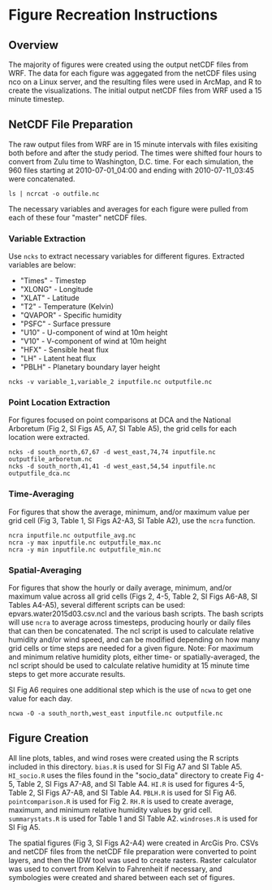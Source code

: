# Figure Recreation Instructions

## Overview
The majority of figures were created using the output netCDF files from WRF. The data for each figure was aggegated from the netCDF files using nco on a Linux server, and the resulting files were used in ArcMap, and R to create the visualizations. The initial output netCDF files from WRF used a 15 minute timestep.

## NetCDF File Preparation
The raw output files from WRF are in 15 minute intervals with files exisiting both before and after the study period. The times were shifted four hours to convert from Zulu time to Washington, D.C. time. For each simulation, the 960 files starting at 2010-07-01_04:00 and ending with 2010-07-11_03:45 were concatenated.

```
ls | ncrcat -o outfile.nc
```

The necessary variables and averages for each figure were pulled from each of these four "master" netCDF files.

### Variable Extraction
Use `ncks` to extract necessary variables for different figures. Extracted variables are below:

* "Times" - Timestep
* "XLONG" - Longitude
* "XLAT" - Latitude
* "T2" - Temperature (Kelvin)
* "QVAPOR" - Specific humidity
* "PSFC" - Surface pressure
* "U10" - U-component of wind at 10m height
* "V10" - V-component of wind at 10m height
* "HFX" - Sensible heat flux
* "LH" - Latent heat flux
* "PBLH" - Planetary boundary layer height

```
ncks -v variable_1,variable_2 inputfile.nc outputfile.nc
```

### Point Location Extraction
For figures focused on point comparisons at DCA and the National Arboretum (Fig 2, SI Figs A5, A7, SI Table A5), the grid cells for each location were extracted. 

```
ncks -d south_north,67,67 -d west_east,74,74 inputfile.nc outputfile_arboretum.nc
ncks -d south_north,41,41 -d west_east,54,54 inputfile.nc outputfile_dca.nc
```

### Time-Averaging
For figures that show the average, minimum, and/or maximum value per grid cell (Fig 3, Table 1, SI Figs A2-A3, SI Table A2), use the `ncra` function. 

```
ncra inputfile.nc outputfile_avg.nc 
ncra -y max inputfile.nc outputfile_max.nc 
ncra -y min inputfile.nc outputfile_min.nc 
```

### Spatial-Averaging
For figures that show the hourly or daily average, minimum, and/or maximum value across all grid cells (Figs 2, 4-5, Table 2, SI Figs A6-A8, SI Tables A4-A5), several different scripts can be used: epvars.water2015d03.csv.ncl and the various bash scripts. The bash scripts will use `ncra` to average across timesteps, producing hourly or daily files that can then be concatenated. The ncl script is used to calculate relative humidity and/or wind speed, and can be modified depending on how many grid cells or time steps are needed for a given figure. Note: For maximum and minimum relative humidity plots, either time- or spatially-averaged, the ncl script should be used to calculate relative humidity at 15 minute time steps to get more accurate results.

SI Fig A6 requires one additional step which is the use of `ncwa` to get one value for each day.

```
ncwa -O -a south_north,west_east inputfile.nc outputfile.nc
```

## Figure Creation
All line plots, tables, and wind roses were created using the R scripts included in this directory. `bias.R` is used for SI Fig A7 and SI Table A5. `HI_socio.R` uses the files found in the "socio_data" directory to create Fig 4-5, Table 2, SI Figs A7-A8, and SI Table A4.  `HI.R` is used for figures 4-5, Table 2, SI Figs A7-A8, and SI Table A4. `PBLH.R` is used for SI Fig A6. `pointcomparison.R` is used for Fig 2. `RH.R` is used to create average, maximum, and minimum relative humidity values by grid cell. `summarystats.R` is used for Table 1 and SI Table A2. `windroses.R` is used for SI Fig A5. 

The spatial figures (Fig 3, SI Figs A2-A4) were created in ArcGis Pro. CSVs and netCDF files from the netCDF file preparation were converted to point layers, and then the IDW tool was used to create rasters. Raster calculator was used to convert from Kelvin to Fahrenheit if necessary, and symbologies were created and shared between each set of figures.
